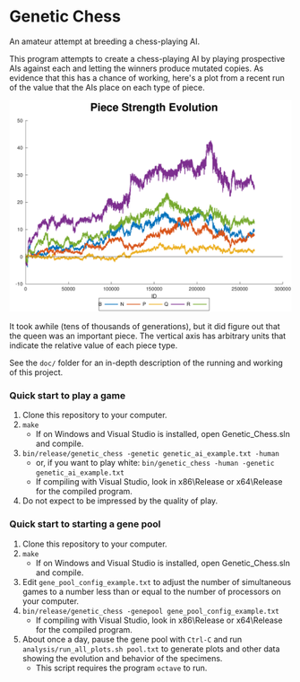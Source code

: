 # Genetic Chess

An amateur attempt at breeding a chess-playing AI.

This program attempts to create a chess-playing AI by playing prospective AIs
against each and letting the winners produce mutated copies. As evidence that
this has a chance of working, here's a plot from a recent run of the value that
the AIs place on each type of piece.

![An example of the evolution of piece values](doc/pawn-crash-strength-plot.png)

It took awhile (tens of thousands of generations), but it did figure out that
the queen was an important piece. The vertical axis has arbitrary units that
indicate the relative value of each piece type.

See the `doc/` folder for an in-depth description of the running and working of
this project.

### Quick start to play a game

1. Clone this repository to your computer.
2. `make`
    * If on Windows and Visual Studio is installed, open Genetic_Chess.sln
      and compile.
3. `bin/release/genetic_chess -genetic genetic_ai_example.txt -human`
    * or, if you want to play white: `bin/genetic_chess -human -genetic
      genetic_ai_example.txt`
    * If compiling with Visual Studio, look in x86\Release or x64\Release
      for the compiled program.
4. Do not expect to be impressed by the quality of play.

### Quick start to starting a gene pool

1. Clone this repository to your computer.
2. `make`
    * If on Windows and Visual Studio is installed, open Genetic_Chess.sln
      and compile.
3. Edit `gene_pool_config_example.txt` to adjust the number of simultaneous
   games to a number less than or equal to the number of processors on your
   computer.
4. `bin/release/genetic_chess -genepool gene_pool_config_example.txt`
    * If compiling with Visual Studio, look in x86\Release or x64\Release
      for the compiled program.
5. About once a day, pause the gene pool with `Ctrl-C` and run
   `analysis/run_all_plots.sh pool.txt` to generate plots and other data
   showing the evolution and behavior of the specimens.
   * This script requires the program `octave` to run.
